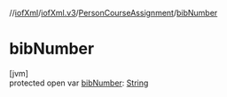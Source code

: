 //[iofXml](../../../index.md)/[iofXml.v3](../index.md)/[PersonCourseAssignment](index.md)/[bibNumber](bib-number.md)

# bibNumber

[jvm]\
protected open var [bibNumber](bib-number.md): [String](https://docs.oracle.com/javase/8/docs/api/java/lang/String.html)
